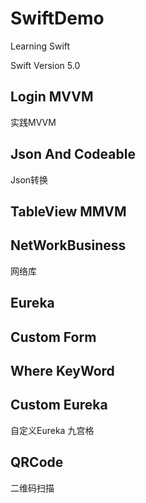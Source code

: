 # SwiftDemo
Learning Swift

Swift Version 5.0
## Login MVVM
实践MVVM
## Json And Codeable
Json转换
## TableView MMVM
## NetWorkBusiness
网络库
## Eureka
## Custom Form
## Where KeyWord
## Custom Eureka
自定义Eureka 九宫格
## QRCode
二维码扫描